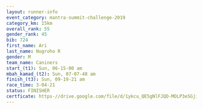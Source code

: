 ```yaml
---
layout: runner-info 
event_category: mantra-summit-challenge-2019 
category_km: 15km 
overall_rank: 55
gender_rank: 45
bib: 724
first_name: Ari
last_name: Nugroho R
gender: M
team_name: Caniners
start_(t1): Sun, 06-15-00 am
mbah_kamad_(t2): Sun, 07-07-48 am
finish_(t3): Sun, 09-19-21 am
race_time: 3-04-21
status: FINISHER
certficate: https-//drive.google.com/file/d/1ykcu_QE5gNlFJQD-MOLP3eSGjiavr9cf/view?usp=sharing
---
```

